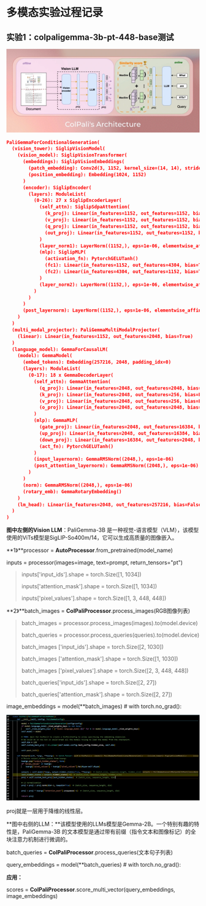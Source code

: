 # 多模态实验过程记录



## 实验1：colpaligemma-3b-pt-448-base测试

![image-20250211185813569](./../../../assets/img/2025-2-11-多模态实验/image-20250211185813569.png)

```json
PaliGemmaForConditionalGeneration(
  (vision_tower): SiglipVisionModel(
    (vision_model): SiglipVisionTransformer(
      (embeddings): SiglipVisionEmbeddings(
        (patch_embedding): Conv2d(3, 1152, kernel_size=(14, 14), stride=(14, 14), padding=valid)
        (position_embedding): Embedding(1024, 1152)
      )
      (encoder): SiglipEncoder(
        (layers): ModuleList(
          (0-26): 27 x SiglipEncoderLayer(
            (self_attn): SiglipSdpaAttention(
              (k_proj): Linear(in_features=1152, out_features=1152, bias=True)
              (v_proj): Linear(in_features=1152, out_features=1152, bias=True)
              (q_proj): Linear(in_features=1152, out_features=1152, bias=True)
              (out_proj): Linear(in_features=1152, out_features=1152, bias=True)
            )
            (layer_norm1): LayerNorm((1152,), eps=1e-06, elementwise_affine=True)
            (mlp): SiglipMLP(
              (activation_fn): PytorchGELUTanh()
              (fc1): Linear(in_features=1152, out_features=4304, bias=True)
              (fc2): Linear(in_features=4304, out_features=1152, bias=True)
            )
            (layer_norm2): LayerNorm((1152,), eps=1e-06, elementwise_affine=True)
          )
        )
      )
      (post_layernorm): LayerNorm((1152,), eps=1e-06, elementwise_affine=True)
    )
  )
  (multi_modal_projector): PaliGemmaMultiModalProjector(
    (linear): Linear(in_features=1152, out_features=2048, bias=True)
  )
  (language_model): GemmaForCausalLM(
    (model): GemmaModel(
      (embed_tokens): Embedding(257216, 2048, padding_idx=0)
      (layers): ModuleList(
        (0-17): 18 x GemmaDecoderLayer(
          (self_attn): GemmaAttention(
            (q_proj): Linear(in_features=2048, out_features=2048, bias=False)
            (k_proj): Linear(in_features=2048, out_features=256, bias=False)
            (v_proj): Linear(in_features=2048, out_features=256, bias=False)
            (o_proj): Linear(in_features=2048, out_features=2048, bias=False)
          )
          (mlp): GemmaMLP(
            (gate_proj): Linear(in_features=2048, out_features=16384, bias=False)
            (up_proj): Linear(in_features=2048, out_features=16384, bias=False)
            (down_proj): Linear(in_features=16384, out_features=2048, bias=False)
            (act_fn): PytorchGELUTanh()
          )
          (input_layernorm): GemmaRMSNorm((2048,), eps=1e-06)
          (post_attention_layernorm): GemmaRMSNorm((2048,), eps=1e-06)
        )
      )
      (norm): GemmaRMSNorm((2048,), eps=1e-06)
      (rotary_emb): GemmaRotaryEmbedding()
    )
    (lm_head): Linear(in_features=2048, out_features=257216, bias=False)
  )
)
```



**图中左侧的Vision LLM**：PaliGemma-3B 是一种视觉-语言模型（VLM），该模型使用的ViTs模型是SigLIP-So400m/14，它可以生成高质量的图像嵌入。

**1》**processor = **AutoProcessor**.from_pretrained(model_name)

inputs = processor(images=image, text=prompt,  return_tensors="pt")

> inputs['input_ids'].shape = torch.Size([1, 1034])
>
> inputs['attention_mask'].shape = torch.Size([1, 1034])
>
> inputs['pixel_values'].shape = torch.Size([1, 3, 448, 448])

**2》**batch_images = **ColPaliProcessor**.process_images(RGB图像列表)

> batch_images = processor.process_images(images).to(model.device)
>
> batch_queries = processor.process_queries(queries).to(model.device)
>
> 
>
> batch_images ['input_ids'].shape = torch.Size([2, 1030])
>
> batch_images ['attention_mask'].shape = torch.Size([1, 1030])
>
> batch_images ['pixel_values'].shape = torch.Size([2, 3, 448, 448])
>
> 
>
> batch_queries['input_ids'].shape = torch.Size([2, 27])
>
> batch_queries['attention_mask'].shape = torch.Size([2, 27])



image_embeddings = model(**batch_images) # with torch.no_grad():

![image-20250211191729015](./../../../assets/img/2025-2-11-多模态实验/image-20250211191729015.png)

proj就是一层用于降维的线性层。







**图中右侧的LLM：**该模型使用的LLMs模型是Gemma-2B。一个特别有趣的特性是，PaliGemma-3B 的文本模型是通过带有前缀（指令文本和图像标记）的全块注意力机制进行微调的。

batch_queries = **ColPaliProcessor**.process_queries(文本句子列表)

query_embeddings = model(**batch_queries) # with torch.no_grad():





**应用：**

scores = **ColPaliProcessor**.score_multi_vector(query_embeddings, image_embeddings)
